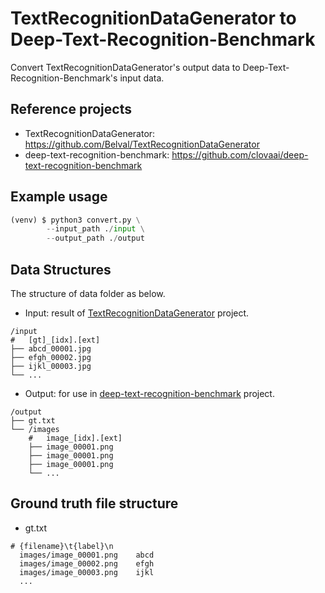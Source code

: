 # TextRecognitionDataGenerator to Deep-Text-Recognition-Benchmark



Convert TextRecognitionDataGenerator's output data to Deep-Text-Recognition-Benchmark's input data.



## Reference projects

- TextRecognitionDataGenerator: https://github.com/Belval/TextRecognitionDataGenerator
- deep-text-recognition-benchmark: https://github.com/clovaai/deep-text-recognition-benchmark



## Example usage

```python
(venv) $ python3 convert.py \
		--input_path ./input \
  		--output_path ./output
```



## Data Structures

The structure of data folder as below.

* Input: result of [TextRecognitionDataGenerator](https://github.com/Belval/TextRecognitionDataGenerator) project.

```
/input
#   [gt]_[idx].[ext]
├── abcd_00001.jpg
├── efgh_00002.jpg
├── ijkl_00003.jpg
└── ...
```



* Output: for use in [deep-text-recognition-benchmark](https://github.com/clovaai/deep-text-recognition-benchmark) project.

```
/output
├── gt.txt
└── /images
    #  	image_[idx].[ext]
    ├── image_00001.png
    ├── image_00001.png
    ├── image_00001.png
    └── ...
```



## Ground truth file structure

* gt.txt

```
# {filename}\t{label}\n
  images/image_00001.png	abcd
  images/image_00002.png	efgh
  images/image_00003.png	ijkl
  ...
```

